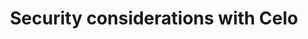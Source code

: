 ---
title: Security considerations with Celo
description: Guidance on the main security points to consider when developing with Celo. It covers the bases for both the beginner and intermediate users. 
authors:
  - name: ✍️ Harold Achiando
    title: WEB3 Writer
    url: https://github.com/colonelxy
    image_url: https://github.com/colonelxy.png
tags: [celosage, celo, intermediate]
hide_table_of_contents: true
slug: "/tutorials/security-considerations-with-celo"
---